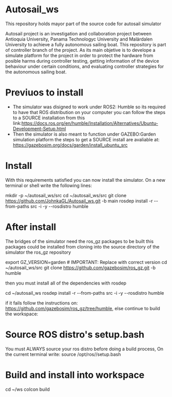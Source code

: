 # Autosail_ws

This repository holds mayor part of the source code for autosail simulator

Autosail project is an investigation and collaboration project between Antioquia University, Panama Technologyc University and Malärdalen University to achieve a fully autonomous sailing boat.
This repository is part of controller branch of the project. As its main objetive is to develope a simulate platform for the project in order to protect the hardware from posible harms during 
controller testing, getting information of the device behaviour under certain conditions, and evaluating controller strategies for the autonomous sailing boat.

# Previuos to install
+ The simulator was disigned to work under ROS2: Humble so its required to have that ROS distribution on your computer you can follow the steps to a SOURCE installation from this link:https://docs.ros.org/en/humble/Installation/Alternatives/Ubuntu-Development-Setup.html
+ Then the simulator is also meant to function under GAZEBO:Garden simulation platform the steps to get a SOURCE install are avaliable at: https://gazebosim.org/docs/garden/install_ubuntu_src

# Install
With this requirements satisfied you can now install the simulator. On a new terminal or shell write the following lines:
   
mkdir -p ~/autosail_ws/src
cd ~/autosail_ws/src
git clone https://github.com/JohnkaGL/Autosail_ws.git -b main
rosdep install -r --from-paths src -i -y --rosdistro humble
   
# After install
The bridges of the simulator need the ros_gz packages to be built this packages could be installed from cloning into the source directory of the simulator the ros_gz repository

export GZ_VERSION=garden # IMPORTANT: Replace with correct version
cd ~/autosail_ws/src
git clone https://github.com/gazebosim/ros_gz.git -b humble

then you must install all of the dependencies with rosdep 

cd ~/autosail_ws
rosdep install -r --from-paths src -i -y --rosdistro humble

if it fails follow the instructions on: https://github.com/gazebosim/ros_gz/tree/humble, else continue to build the workspace:
# Source ROS distro's setup.bash
You must ALWAYS source your ros distro before doing a build process, On the current terminal write: 
source /opt/ros/<distro>/setup.bash

# Build and install into workspace

cd ~/ws
colcon build
